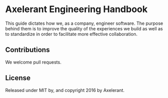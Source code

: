 # Axelerant Engineering Handbook

This guide dictates how we, as a company, engineer software. The purpose behind them is to improve the quality of the experiences we build as well as to standardize in order to facilitate more effective collaboration.

## Contributions

We welcome pull requests.

## License

Released under MIT by, and copyright 2016 by Axelerant.
